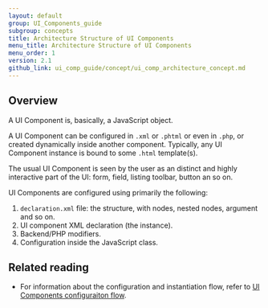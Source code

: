 ```yaml
---
layout: default
group: UI_Components_guide
subgroup: concepts
title: Architecture Structure of UI Components
menu_title: Architecture Structure of UI Components
menu_order: 1
version: 2.1
github_link: ui_comp_guide/concept/ui_comp_architecture_concept.md
---
```


## Overview

A UI Component is, basically, a JavaScript object.

A UI Component can be configured in `.xml` or `.phtml` or even in `.php`, or created dynamically inside another component. Typically, any UI Component instance is bound to some `.html` template(s).

The usual UI Component is seen by the user as an distinct and highly interactive part of the UI: form, field, listing toolbar, button an so on.

 UI Components are configured using primarily the following:

1. `declaration.xml` file: the structure, with nodes, nested nodes, argument and so on.
2. UI component XML declaration (the instance).
3. Backend/PHP modifiers.
4. Configuration inside the JavaScript class.

## Related reading

- For information about the configuration and instantiation flow, refer to [UI Components configuraiton flow]({{page.baseurl}}ui_comp_guide/concepts/ui_comp_config_flow_concept.html).

